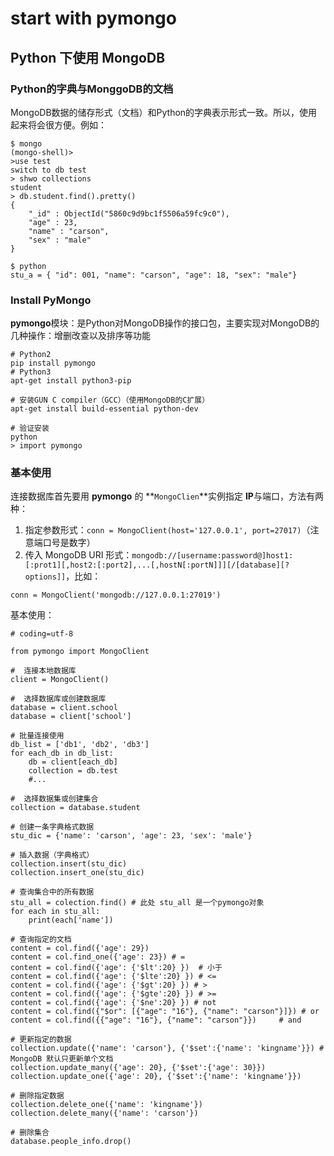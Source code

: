 # start with pymongo

## Python 下使用 MongoDB

### Python的字典与MonggoDB的文档

MongoDB数据的储存形式（文档）和Python的字典表示形式一致。所以，使用起来将会很方便。例如：

```
$ mongo
(mongo-shell)>
>use test
switch to db test
> shwo collections
student
> db.student.find().pretty()
{
    "_id" : ObjectId("5860c9d9bc1f5506a59fc9c0"),
    "age" : 23,
    "name" : "carson",
    "sex" : "male"
}

$ python
stu_a = { "id": 001, "name": "carson", "age": 18, "sex": "male"}

```

### Install PyMongo

**pymongo**模块：是Python对MongoDB操作的接口包，主要实现对MongoDB的几种操作：增删改查以及排序等功能

```
# Python2
pip install pymongo
# Python3
apt-get install python3-pip

# 安装GUN C compiler（GCC）（使用MongoDB的C扩展）
apt-get install build-essential python-dev

# 验证安装
python
> import pymongo
```

### 基本使用

连接数据库首先要用 **pymongo** 的 **`MongoClien`**实例指定 **IP**与端口，方法有两种：

1. 指定参数形式：`conn = MongoClient(host='127.0.0.1', port=27017)`（注意端口号是数字）
2. 传入 MongoDB URI 形式：`mongodb://[username:password@]host1:[:prot1][,host2:[:port2],...[,hostN[:portN]]][/[database][?options]]`，比如：

```
conn = MongoClient('mongodb://127.0.0.1:27019')
```

基本使用：

```
# coding=utf-8

from pymongo import MongoClient

#  连接本地数据库
client = MongoClient()

#  选择数据库或创建数据库
database = client.school
database = client['school']

# 批量连接使用
db_list = ['db1', 'db2', 'db3']
for each_db in db_list:
    db = client[each_db]
    collection = db.test
    #...

#  选择数据集或创建集合
collection = database.student

# 创建一条字典格式数据
stu_dic = {'name': 'carson', 'age': 23, 'sex': 'male'}

# 插入数据（字典格式）
collection.insert(stu_dic)
collection.insert_one(stu_dic)

# 查询集合中的所有数据
stu_all = colection.find() # 此处 stu_all 是一个pymongo对象
for each in stu_all:
    print(each['name'])

# 查询指定的文档
content = col.find({'age': 29})
content = col.find_one({'age': 23}) # =
content = col.find({'age': {'$lt':20} })  # 小于
content = col.find({'age': {'$lte':20} }) # <=
content = col.find({'age': {'$gt':20} }) # >
content = col.find({'age': {'$gte':20} }) # >=
content = col.find({'age': {'$ne':20} }) # not 
content = col.find({"$or": [{"age": "16"}, {"name": "carson"}]}) # or
content = col.find({{"age": "16"}, {"name": "carson"}})     # and

# 更新指定的数据
collection.update({'name': 'carson'}, {'$set':{'name': 'kingname'}}) # MongoDB 默认只更新单个文档
collection.update_many({'age': 20}, {'$set':{'age': 30}})
collection.update_one({'age': 20}, {'$set':{'name': 'kingname'}})

# 删除指定数据
collection.delete_one({'name': 'kingname'})
collection.delete_many({'name': 'carson'})

# 删除集合
database.people_info.drop()
```
